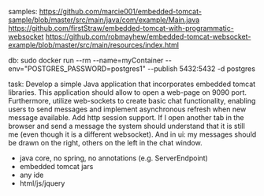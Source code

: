 samples:
https://github.com/marcie001/embedded-tomcat-sample/blob/master/src/main/java/com/example/Main.java
https://github.com/firstStraw/embedded-tomcat-with-programmatic-websocket
https://github.com/robmayhew/embedded-tomcat-websocket-example/blob/master/src/main/resources/index.html

db:
sudo docker run --rm --name=myContainer --env="POSTGRES_PASSWORD=postgres1" --publish 5432:5432 -d postgres

task:
Develop a simple Java application that incorporates embedded tomcat libraries.
This application should allow to open a web-page on 9090 port. Furthermore, utilize web-sockets to create basic chat functionality, enabling users to send messages and implement asynchronous refresh  when new message available.
Add http session support. If I open another tab in the browser and send a message the system should understand that it is still me (even though it is a different websocket). And in ui: my messages should be drawn on the right, others on the left in the chat window.
- java core, no spring, no annotations (e.g. ServerEndpoint)
- embedded tomcat jars
- any ide
- html/js/jquery